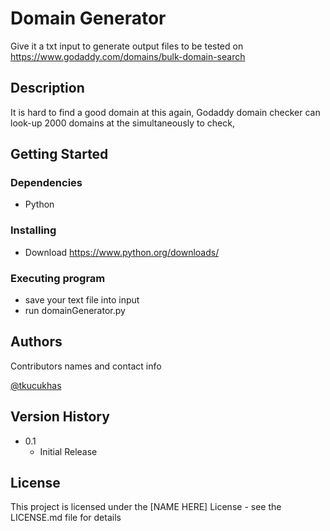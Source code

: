 # Domain Generator

Give it a txt input to generate output files to be tested on https://www.godaddy.com/domains/bulk-domain-search

## Description

It is hard to find a good domain at this again,  Godaddy domain checker can look-up 2000 domains at the simultaneously to check, 

## Getting Started

### Dependencies

* Python

### Installing

* Download https://www.python.org/downloads/

### Executing program

* save your text file into input
* run domainGenerator.py


## Authors

Contributors names and contact info

[@tkucukhas](https://twitter.com/dompizzie)

## Version History

* 0.1
    * Initial Release

## License

This project is licensed under the [NAME HERE] License - see the LICENSE.md file for details
